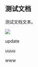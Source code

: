 ## 测试文档

测试文档文本。

![](https://mypage.yuxing138.top/picture/c982fef581fec9e4b3a96e4fe97c7ddb/2024-11-25-02-22-58-image.png)

update

uuuu

www